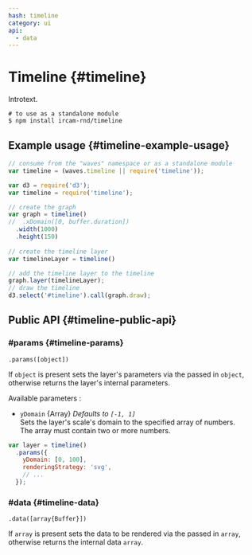 ```yaml
---
hash: timeline
category: ui
api:
  - data
---
```


# Timeline {#timeline}

Introtext.

~~~
# to use as a standalone module
$ npm install ircam-rnd/timeline
~~~

## Example usage {#timeline-example-usage}

~~~javascript
// consume from the "waves" namespace or as a standalone module
var timeline = (waves.timeline || require('timeline'));

var d3 = require('d3');
var timeline = require('timeline');

// create the graph
var graph = timeline()
//  .xDomain([0, buffer.duration])
  .width(1000)
  .height(150)
  
// create the timeline layer
var timelineLayer = timeline()

// add the timeline layer to the timeline
graph.layer(timelineLayer);
// draw the timeline
d3.select('#timeline').call(graph.draw);
~~~


## Public API {#timeline-public-api}


### #params {#timeline-params}

`.params([object])`

If `object` is present sets the layer's parameters via the passed in `object`, otherwise returns the layer's internal parameters.  

Available parameters :

* `yDomain` {Array} _Defaults to `[-1, 1]`_  
  Sets the layer's scale's domain to the specified array of numbers.  
  The array must contain two or more numbers.  

~~~javascript
var layer = timeline()
  .params({
    yDomain: [0, 100],
    renderingStrategy: 'svg',
    // ...
  });
~~~ 


### #data {#timeline-data}

`.data([array{Buffer}])`

If `array` is present sets the data to be rendered via the passed in `array`, otherwise returns the internal data `array`.
